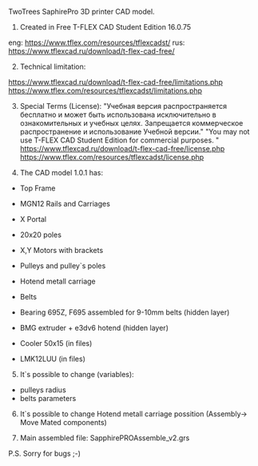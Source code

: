 TwoTrees SaphirePro 3D printer CAD model.

1. Created in Free T-FLEX CAD Student Edition 16.0.75

eng: https://www.tflex.com/resources/tflexcadst/
rus: https://www.tflexcad.ru/download/t-flex-cad-free/

2. Technical limitation:

https://www.tflexcad.ru/download/t-flex-cad-free/limitations.php
https://www.tflex.com/resources/tflexcadst/limitations.php

3. Special Terms (License):
"Учебная версия распространяется бесплатно и может быть использована исключительно в ознакомительных и учебных целях. Запрещается коммерческое распространение и использование Учебной версии."
"You may not use T-FLEX CAD Student Edition for commercial purposes.
"
https://www.tflexcad.ru/download/t-flex-cad-free/license.php
https://www.tflex.com/resources/tflexcadst/license.php


4. The CAD model 1.0.1 has:
- Top Frame
- MGN12 Rails and Carriages
- X Portal
- 20x20 poles
- X,Y Motors with brackets
- Pulleys and pulley`s poles
- Hotend metall carriage
- Belts

- Bearing 695Z, F695 assembled for 9-10mm belts (hidden layer)
- BMG extruder + e3dv6 hotend (hidden layer)
- Cooler 50x15 (in files)
- LMK12LUU (in files)

5. It`s possible to change (variables):
- pulleys radius
- belts parameters

6. It`s possible to change Hotend metall carriage possition (Assembly-> Move Mated components)

7. Main assembled file: SapphirePROAssemble_v2.grs

P.S. Sorry for bugs ;-)
